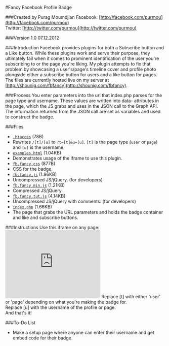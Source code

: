 #Fancy Facebook Profile Badge

###Created by Purag Moumdjian
Facebook: [http://facebook.com/purmou](http://facebook.com/purmou) <br>
Twitter: [http://twitter.com/purmou](http://twitter.com/purmou)
    
###Version 1.0
07.12.2012
    
###Introduction
Facebook provides plugins for both a Subscribe button and a Like button. While these plugins work and serve their purpose, they ultimately fail when it comes to prominent identification of the user you're subscribing to or the page you're liking. My plugin attempts to fix that problem by showcasing a user's/page's timeline cover and profile photo alongside either a subscribe button for users and a like button for pages. <br>
The files are currently hosted live on my server at [http://shounig.com/fbfancy](http://shounig.com/fbfancy).
    
###Process
You enter parameters into the url that index.php parses for the page type and username. These values are written into data- attributes in the page, which the JS grabs and uses in the JSON call to the Graph API. The information returned from the JSON call are set as variables and used to construct the badge.
  
###Files
- [`.htacces`](FBBadge/blob/master/.htaccess) (78B)
 - Rewrites `/[t]/[u]` to `?t=[t]&u=[u]`. `[t]` is the page type (`user` or `page`) and `[u]` is the username.
- [`examples.html`](FBBadge/blob/master/example.html) (1.04KB)
 - Demonstrates usage of the iframe to use this plugin.
- [`fb.fancy.css`](FBBadge/blob/master/fb.fancy.css) (877B)
 - CSS for the badge.
- [`fb.fancy.js`](FBBadge/blob/master/fb.fancy.js) (1.96KB)
 - Uncompressed JS/jQuery. (for developers)
- [`fb.fancy.min.js`](FBBadge/blob/master/fb.fancy.min.js) (1.21KB)
 - Compressed JS/jQuery.
- [`fb.fancy.tut.js`](FBBadge/blob/master/fb.fancy.tut.js) (4.14KB)
 - Uncompressed JS/jQuery with comments. (for developers)
- [`index.php`](FBBadge/blob/master/index.php) (1.66KB)
 - The page that grabs the URL parameters and holds the badge container and like and subscribe buttons.
    
###Instructions
Use this iframe on any page:
    <code><iframe src="http://shounig.com/fbfancy/[t]/[u]" scrolling="no" frameborder="0" style="border:none;width:300px;height:215px;" allowTransparency="true"></iframe></code>
Replace [t] with either 'user' or 'page' depending on what you're making the badge for.<br>
Replace [u] with the username of the profile or page.<br>
And that's it!
    
###To-Do List
- Make a setup page where anyone can enter their username and get embed code for their badge.